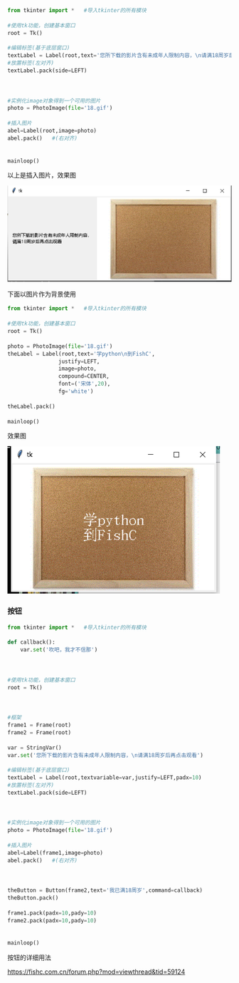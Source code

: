```python
from tkinter import *   #导入tkinter的所有模块

#使用tk功能，创建基本窗口
root = Tk()

#编辑标签(基于底层窗口)
textLabel = Label(root,text='您所下载的影片含有未成年人限制内容，\n请满18周岁后再点击观看',justify=LEFT,padx=10)
#放置标签(左对齐)
textLabel.pack(side=LEFT)



#实例化image对象得到一个可用的图片
photo = PhotoImage(file='18.gif')

#插入图片
abel=Label(root,image=photo)
abel.pack()   #(右对齐)


mainloop()
```

以上是插入图片，效果图

![image-20191217082835282](image/image-20191217082835282.png)





下面以图片作为背景使用

```python
from tkinter import *   #导入tkinter的所有模块

#使用tk功能，创建基本窗口
root = Tk()

photo = PhotoImage(file='18.gif')
theLabel = Label(root,text='学python\n到FishC',
				justify=LEFT,
				image=photo,
				compound=CENTER,
				font=('宋体',20),
				fg='white')

theLabel.pack()

mainloop()
```

效果图

![image-20191217082808473](image/image-20191217082808473.png)





### 按钮

```python
from tkinter import *   #导入tkinter的所有模块

def callback():
    var.set('吹吧，我才不信那')



#使用tk功能，创建基本窗口
root = Tk()



#框架
frame1 = Frame(root)
frame2 = Frame(root)

var = StringVar()
var.set('您所下载的影片含有未成年人限制内容，\n请满18周岁后再点击观看')

#编辑标签(基于底层窗口)
textLabel = Label(root,textvariable=var,justify=LEFT,padx=10)
#放置标签(左对齐)
textLabel.pack(side=LEFT)



#实例化image对象得到一个可用的图片
photo = PhotoImage(file='18.gif')

#插入图片
abel=Label(frame1,image=photo)
abel.pack()   #(右对齐)



theButton = Button(frame2,text='我已满18周岁',command=callback)
theButton.pack()

frame1.pack(padx=10,pady=10)
frame2.pack(padx=10,pady=10)


mainloop()
```

按钮的详细用法

https://fishc.com.cn/forum.php?mod=viewthread&tid=59124

